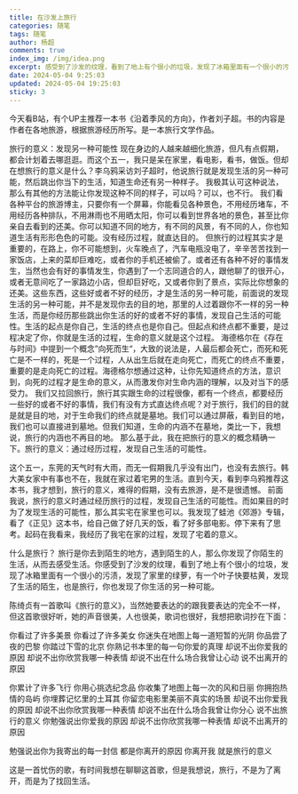 ```yaml
---
title: 在沙发上旅行
categories: 随笔
tags: 随笔
author: 杨超
comments: true
index_img: /img/idea.png
excerpt: 感受到了沙发的纹理，看到了地上有个很小的垃圾，发现了冰箱里面有一个很小的污渍，发现了家里的绿萝有一个叶子快要枯黄，这也是旅行
date: 2024-05-04 9:25:03
updated: 2024-05-04 19:25:03
sticky: 3
---
```


今天看B站，有个UP主推荐一本书《沿着季风的方向》，作者刘子超。书的内容是作者在各地旅游，根据旅游经历所写。是一本旅行文学作品。

旅行的意义：发现另一种可能性
现在身边的人越来越细化旅游，但凡有点假期，都会计划着去哪逛逛。而这个五一，我只是呆在家里，看电影，看书，做饭。但却在想旅行的意义是什么？李乌鸦采访刘子超时，他说旅行就是发现生活的另一种可能，然后跳出你当下的生活，知道生命还有另一种样子。
我极其认可这种说法，那么有其他的方法能让你发现这种不同的样子，可以吗？可以，也不行。
我们看各种平台的旅游博主，只要你有一个屏幕，你能看见各种景色，不用经历堵车，不用经历各种排队，不用淋雨也不用晒太阳，你可以看到世界各地的景色，甚至比你亲自去看到的还美。你可以知道不同的地方，有不同的风景，有不同的人，你也知道生活有形形色色的可能。没有经历过程，就直达目的。
但旅行的过程其实才是重要的，在路上，你不可能想到，火车晚点了，汽车电瓶没电了，辛辛苦苦找到一家饭店，上来的菜却巨难吃，或者你的手机还被偷了。或者还有各种不好的事情发生，当然也会有好的事情发生，你遇到了一个志同道合的人，跟他聊了的很开心，或者无意间吃了一家路边小店，但却巨好吃，又或者你到了景点，实际比你想象的还美。这些东西，这些好或者不好的经历，才是生活的另一种可能，前面说的发现生活的另一种可能，并不是发现你去的目的地，那里的人过着跟你不一样的另一种生活，而是你经历那些跳出你生活的好的或者不好的事情，发现自己生活的可能性。生活的起点是你自己，生活的终点也是你自己。但起点和终点都不重要，是过程决定了你，你就是生活的过程，生命的意义就是这个过程。
海德格尔在《存在与时间》中提到一个概念”向死而生“，大致的说法是，人最后都会死亡，而死和死亡是不一样的，死是一个过程，人从出生后就在走向死亡，而死亡的终点不重要，重要的是走向死亡的过程。海德格尔想通过这种，让你先知道终点的方法，意识到，向死的过程才是生命的意义，从而激发你对生命内涵的理解，以及对当下的感受力。
我们又拉回旅行，旅行其实跟生命的过程很像，都有一个终点，都要经历一些好的或者不好的事情，我们有没有方式直达终点呢？对于旅行，我们的目的就是就是目的地，对于生命我们的终点就是墓地。我们可以通过屏蔽，看到目的地，我们也可以直接进到墓地。但我们知道，生命的内涵不在墓地，类比一下，我想说，旅行的内涵也不再目的地。
那么基于此，我在把旅行的意义的概念精确一下。旅行的意义：通过经历过程，发现自己生活的可能性。

这个五一，东莞的天气时有大雨，而无一假期我几乎没有出门，也没有去旅行。韩大美女家中有事也不在，我就在家过着宅男的生活。直到今天，看到李乌鸦推荐这本书，我才想到，旅行的意义，难得的假期，没有去旅游，是不是很遗憾。
前面我说，旅行的意义时通过经历旅行的过程，发现自己生活的可能性。而如果目的时为了发现生活的可能性，那么其实宅在家里也可以。我发现了蛙池《郊游》专辑，看了《正见》这本书，给自己做了好几天的饭，看了好多部电影。停下来有了思考。起码在我看来，我经历了我宅在家的过程，发现了宅着的意义。

什么是旅行？
旅行是你去到陌生的地方，遇到陌生的人，那么你发现了你陌生的生活，从而去感受生活。你感受到了沙发的纹理，看到了地上有个很小的垃圾，发现了冰箱里面有一个很小的污渍，发现了家里的绿萝，有一个叶子快要枯黄，发现了生活的陌生，也是旅行，你也发现了你生活的另一种可能。

陈绮贞有一首歌叫《旅行的意义》，当然她要表达的的跟我要表达的完全不一样，但这首歌很好听，她的声音很美，人也很美，歌词也很好，我想把歌词抄在下面：

你看过了许多美景
你看过了许多美女
你迷失在地图上每一道短暂的光阴
你品尝了夜的巴黎
你踏过下雪的北京
你熟记书本里的每一句你爱的真理
却说不出你爱我的原因
却说不出你欣赏我哪一种表情
却说不出在什么场合我曾让心动
说不出离开的原因

你累计了许多飞行
你用心挑选纪念品
你收集了地图上每一次的风和日丽
你拥抱热情的岛屿
你埋葬记忆里的土耳其
你留恋电影里美丽不真实的场景
却说不出你爱我的原因
却说不出你欣赏我哪一种表情
却说不出在什么场合我曾让你分心
说不出旅行的意义
你勉强说出你爱我的原因
却说不出你欣赏我哪一种表情
却说不出离开的原因

勉强说出你为我寄出的每一封信
都是你离开的原因
你离开我
就是旅行的意义

这是一首忧伤的歌，有时间我想在聊聊这首歌，但是我想说，旅行，不是为了离开，而是为了找回生活。
